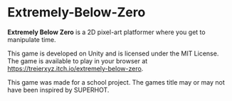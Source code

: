 # Extremely-Below-Zero
**Extremely Below Zero** is a 2D pixel-art platformer where you get to manipulate time.

This game is developed on Unity and is licensed under the MIT License.
The game is available to play in your browser at https://treierxyz.itch.io/extremely-below-zero.

This game was made for a school project. The games title may or may not have been inspired by SUPERHOT.
